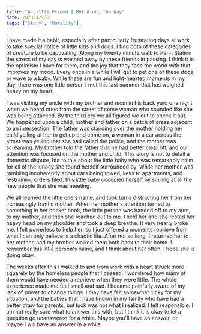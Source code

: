 ```yaml
---
title: "A Little Friend I Met Along the Way"
date: 2023-12-30
tags: ["Story", "Morality"]
---
```

I have made it a habit, especially after particularly frustrating days at work, to take special notice of little kids and dogs. I find both of these categories of creature to be captivating. Along my twenty minute walk to Penn Station the stress of my day is washed away by these friends in passing. I think it is the optimism I have for them, and the joy that they face the world with that improves my mood. Every once in a while I will get to pet one of these dogs, or wave to a baby. While these are fun and light-hearted moments in my day, there was one little person I met this last summer that has weighed heavy on my heart.

I was visiting my uncle with my brother and mom in his back yard one night when we heard cries from the street of some woman who sounded like she was being attacked. By the third cry we all figured we out to check it out. We happened upon a child, mother and father on a patch of grass adjacent to an intersection. The father was standing over the mother holding her child yelling at her to get up and come on, a woman in a car across the street was yelling that she had called the police, and the mother was screaming. My brother told the father that he had better clear off, and our attention was focused on the mother and child. This story is not to detail a domestic dispute, but to talk about the little baby who was remarkably calm for all of the lunacy she found herself surrounded by. While her mother was rambling incoherently about cars being towed, keys to apartments, and restraining orders filed, this little baby occupied herself by smiling at all the new people that she was meeting. 

We all learned the little one's name, and took turns distracting her from her increasingly frantic mother. When her mother's attention turned to something in her pocket book, the little person was handed off to my aunt, to my mother, and then she reached out to me. I held her and she rested her heavy head on my shoulder and took a deep breathe. It very nearly broke me. I felt powerless to help her, so I just offered a moments reprieve from what I can only believe is a chaotic life. After not so long, I returned her to her mother, and my brother walked them both back to their home. I remember this little person's name, and I think about her often. I hope she is doing okay.

The weeks after this I walked to and from work with a heart struck more squarely by the homeless people that I passed. I wondered how many of them would have needed a reprieve when they were little. The whole experience made me feel small and sad. I became painfully aware of my lack of power to change things. I may have felt somewhat lucky for my situation, and the babies that I have known in my family who have had a better draw for parents, but luck was not what I realized. I felt responsible. I am not really sure what to answer this with, but I think it is okay to let a question go unanswered for a while. Maybe you'll have an answer, or maybe I will have an answer in a while. 

